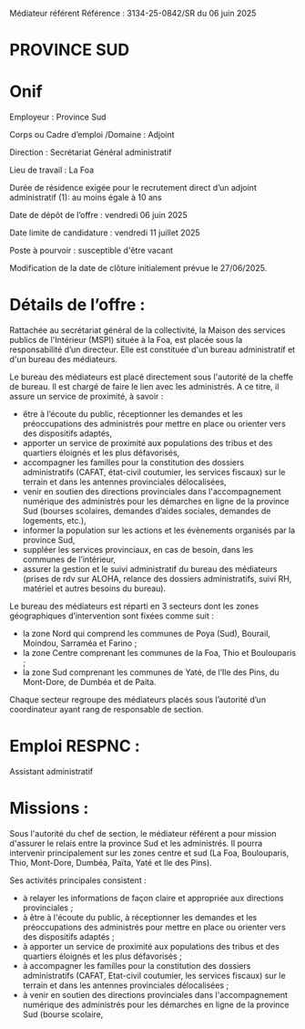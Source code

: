 
Médiateur référent
Référence : 3134-25-0842/SR du 06 juin 2025

# PROVINCE SUD

# Onif

Employeur : Province Sud

Corps ou Cadre d’emploi /Domaine : Adjoint

Direction : Secrétariat Général administratif

Lieu de travail : La Foa

Durée de résidence exigée pour le recrutement direct d’un adjoint administratif (1): au moins égale à 10 ans

Date de dépôt de l’offre : vendredi 06 juin 2025

Date limite de candidature : vendredi 11 juillet 2025

Poste à pourvoir : susceptible d'être vacant

Modification de la date de clôture initialement prévue le 27/06/2025.

# Détails de l’offre :

Rattachée au secrétariat général de la collectivité, la Maison des services publics de l'Intérieur (MSPI) située à la Foa, est placée sous la responsabilité d’un directeur. Elle est constituée d'un bureau administratif et d'un bureau des médiateurs.

Le bureau des médiateurs est placé directement sous l'autorité de la cheffe de bureau. Il est chargé de faire le lien avec les administrés. A ce titre, il assure un service de proximité, à savoir :

- être à l’écoute du public, réceptionner les demandes et les préoccupations des administrés pour mettre en place ou orienter vers des dispositifs adaptés,
- apporter un service de proximité aux populations des tribus et des quartiers éloignés et les plus défavorisés,
- accompagner les familles pour la constitution des dossiers administratifs (CAFAT, état-civil coutumier, les services fiscaux) sur le terrain et dans les antennes provinciales délocalisées,
- venir en soutien des directions provinciales dans l'accompagnement numérique des administrés pour les démarches en ligne de la province Sud (bourses scolaires, demandes d’aides sociales, demandes de logements, etc.),
- informer la population sur les actions et les évènements organisés par la province Sud,
- suppléer les services provinciaux, en cas de besoin, dans les communes de l’intérieur,
- assurer la gestion et le suivi administratif du bureau des médiateurs (prises de rdv sur ALOHA, relance des dossiers administratifs, suivi RH, matériel et autres besoins du bureau).

Le bureau des médiateurs est réparti en 3 secteurs dont les zones géographiques d’intervention sont fixées comme suit :

- la zone Nord qui comprend les communes de Poya (Sud), Bourail, Moindou, Sarraméa et Farino ;
- la zone Centre comprenant les communes de la Foa, Thio et Boulouparis ;
- la zone Sud comprenant les communes de Yaté, de l’Ile des Pins, du Mont-Dore, de Dumbéa et de Paita.

Chaque secteur regroupe des médiateurs placés sous l’autorité d’un coordinateur ayant rang de responsable de section.

# Emploi RESPNC :

Assistant administratif

# Missions :

Sous l'autorité du chef de section, le médiateur référent a pour mission d'assurer le relais entre la province Sud et les administrés. Il pourra intervenir principalement sur les zones centre et sud (La Foa, Boulouparis, Thio, Mont-Dore, Dumbéa, Païta, Yaté et Ile des Pins).

Ses activités principales consistent :

- à relayer les informations de façon claire et appropriée aux directions provinciales ;
- à être à l'écoute du public, à réceptionner les demandes et les préoccupations des administrés pour mettre en place ou orienter vers des dispositifs adaptés ;
- à apporter un service de proximité aux populations des tribus et des quartiers éloignés et les plus défavorisés ;
- à accompagner les familles pour la constitution des dossiers administratifs (CAFAT, Etat-civil coutumier, les services fiscaux) sur le terrain et dans les antennes provinciales délocalisées ;
- à venir en soutien des directions provinciales dans l'accompagnement numérique des administrés pour les démarches en ligne de la province Sud (bourse scolaire,

